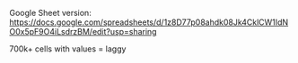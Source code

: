 Google Sheet version: https://docs.google.com/spreadsheets/d/1z8D77p08ahdk08Jk4CklCW1IdNO0x5pF9O4iLsdrzBM/edit?usp=sharing

700k+ cells with values = laggy
